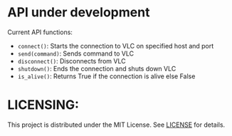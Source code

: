 # API under development

Current API functions:

* `connect()`: Starts the connection to VLC on specified host and port 
* `send(command)`: Sends command to VLC
* `disconnect()`: Disconnects from VLC
* `shutdown()`: Ends the connection and shuts down VLC
* `is_alive()`: Returns True if the connection is alive else False

# LICENSING:

This project is distributed under the MIT License. See [LICENSE](/LICENSE) for details.